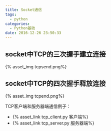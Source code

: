 ```yaml
---
title: Socket通信
tags:
  - python
categories:
  - Python基础
date: 2016-12-26 23:50:33
---
```


<!--More-->

## socket中TCP的三次握手建立连接
{% asset_img tcpsend.png%}


## socket中TCP的四次握手释放连接
{% asset_img tcpend.png%}


TCP客户端和服务器端通信例子： 

* {% asset_link tcp_client.py 客户端%}
* {% asset_link tcp_server.py 服务器端%}







